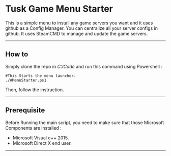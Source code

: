 # Tusk Game Menu Starter

This is a simple menu to install any game servers you want and it uses github as a Config
Manager. You can centralize all your server configs in github. It uses SteamCMD to manage
and update the game servers.
***
## How to

Simply clone the repo in *C:/Code* and run this command using Powershell :

    #This Starts the menu launcher.
    ./#MenuStarter.ps1

Then, follow the instruction.
***
## Prerequisite

Before Running the main script, you need to make sure that those Microsoft Components are installed :

- Microsoft Visual c++ 2015.
- Microsoft Direct X end user.
---
